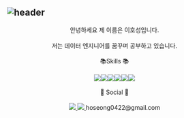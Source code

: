 ## ![header](https://capsule-render.vercel.app/api?type=rounded&color=gradient&text=%20Welcome%20&height=300&fontSize=100&textBg=true)



<center>안녕하세요 제 이름은 이호성입니다.</center> <br>
<center>저는 데이터 엔지니어를 꿈꾸며 공부하고 있습니다.</center><br>

<center> 📚Skills 📚</center><br>

<center> <img src="https://img.shields.io/badge/Python-3776AB?style=for-the-badge&logo=Python&logoColor=white"><img src="https://img.shields.io/badge/Apache Spark-E25A1C?style=for-the-badge&logo=Apache Spark&logoColor=white"><img src="https://img.shields.io/badge/Apache Airflow-017CEE?style=for-the-badge&logo=Apache Airflow&logoColor=white"><img src="https://img.shields.io/badge/Apache Kafka-231F20?style=for-the-badge&logo=Apache Kafka&logoColor=white"><img src="https://img.shields.io/badge/MySQL-4479A1?style=for-the-badge&logo=MySQL&logoColor=white"><img src="https://img.shields.io/badge/MongoDB-47A248?style=for-the-badge&logo=MongoDB&logoColor=white"> </center> <br>



<center>📧 Social 📧</center> <br>

<center> <a href="www.notion.so/data-explorer"> <img src="https://img.shields.io/badge/Notion-000000?style=for-the-badge&logo=Notion&logoColor=white"> </a> <a href="mailto:"hoseong0422@gmail.com"> <img src="https://img.shields.io/badge/Gmail-EA4335?style=for-the-badge&logo=Gmail&logoColor=white"> </a>hoseong0422@gmail.com </center> <br>